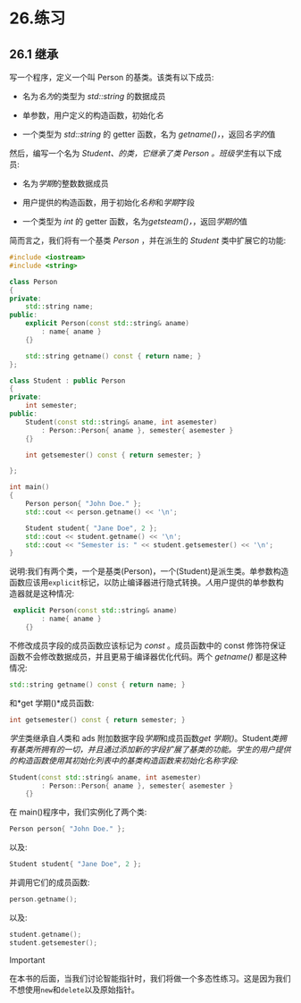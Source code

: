# 26.练习

## 26.1 继承

写一个程序，定义一个叫 Person 的基类。该类有以下成员:

*   名为*名为*的类型为 *std::string* 的数据成员

*   单参数，用户定义的构造函数，初始化*名*

*   一个类型为 *std::string* 的 getter 函数，名为 *getname()，*，返回*名字的*值

然后，编写一个名为 *Student、*的类，它继承了类 *Person* 。班级*学生*有以下成员:

*   名为*学期*的整数数据成员

*   用户提供的构造函数，用于初始化*名称*和*学期*字段

*   一个类型为 *int* 的 getter 函数，名为*getsteam()，*，返回*学期的*值

简而言之，我们将有一个基类 *Person* ，并在派生的 *Student* 类中扩展它的功能:

```cpp
#include <iostream>
#include <string>

class Person
{
private:
    std::string name;
public:
    explicit Person(const std::string& aname)
        : name{ aname }
    {}

    std::string getname() const { return name; }
};

class Student : public Person
{
private:
    int semester;
public:
    Student(const std::string& aname, int asemester)
        : Person::Person{ aname }, semester{ asemester }
    {}

    int getsemester() const { return semester; }

};

int main()
{
    Person person{ "John Doe." };
    std::cout << person.getname() << '\n';

    Student student{ "Jane Doe", 2 };
    std::cout << student.getname() << '\n';
    std::cout << "Semester is: " << student.getsemester() << '\n';
}

```

说明:我们有两个类，一个是基类(Person)，一个(Student)是派生类。单参数构造函数应该用`explicit`标记，以防止编译器进行隐式转换。*人*用户提供的单参数构造器就是这种情况:

```cpp
 explicit Person(const std::string& aname)
        : name{ aname }
    {}

```

不修改成员字段的成员函数应该标记为 *const* 。成员函数中的 const 修饰符保证函数不会修改数据成员，并且更易于编译器优化代码。两个 *getname()* 都是这种情况:

```cpp
std::string getname() const { return name; }

```

和*get 学期()*成员函数:

```cpp
int getsemester() const { return semester; }

```

*学生*类继承自*人*类和 ads 附加数据字段*学期*和成员函数*get 学期()*。Student*类拥有基类所拥有的一切，并且通过添加新的字段扩展了基类的功能。*学生*的用户提供的构造函数使用其初始化列表中的基类构造函数来初始化名称字段:*

```cpp
Student(const std::string& aname, int asemester)
        : Person::Person{ aname }, semester{ asemester }
    {}

```

在 main()程序中，我们实例化了两个类:

```cpp
Person person{ "John Doe." };

```

以及:

```cpp
Student student{ "Jane Doe", 2 };

```

并调用它们的成员函数:

```cpp
person.getname();

```

以及:

```cpp
student.getname();
student.getsemester();

```

Important

在本书的后面，当我们讨论智能指针时，我们将做一个多态性练习。这是因为我们不想使用`new`和`delete`以及原始指针。